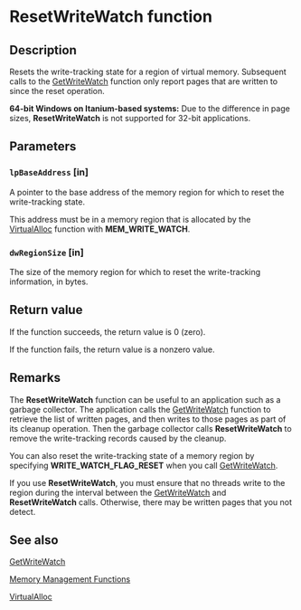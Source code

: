 # ResetWriteWatch function

## Description

Resets the
write-tracking state for a region of virtual memory. Subsequent calls to the
[GetWriteWatch](https://learn.microsoft.com/windows/desktop/api/memoryapi/nf-memoryapi-getwritewatch) function only report pages that are written to since the reset operation.

**64-bit Windows on Itanium-based systems:** Due to the difference in page sizes, **ResetWriteWatch**
is not supported for 32-bit applications.

## Parameters

### `lpBaseAddress` [in]

A pointer to the base address of the memory region for which to reset the write-tracking state.

This address
must be in a memory region that is allocated by the
[VirtualAlloc](https://learn.microsoft.com/windows/desktop/api/memoryapi/nf-memoryapi-virtualalloc) function with **MEM_WRITE_WATCH**.

### `dwRegionSize` [in]

The size of the memory region for which to reset the write-tracking information, in bytes.

## Return value

If the function succeeds, the return value is 0 (zero).

If the function fails, the return value is a nonzero value.

## Remarks

The **ResetWriteWatch** function can be useful to an
application such as a garbage collector. The application calls the
[GetWriteWatch](https://learn.microsoft.com/windows/desktop/api/memoryapi/nf-memoryapi-getwritewatch) function to retrieve the list of written
pages, and then writes to those pages as part of its cleanup operation. Then the garbage collector calls
**ResetWriteWatch** to remove the write-tracking records
caused by the cleanup.

You can also reset the write-tracking state of a memory region by specifying **WRITE_WATCH_FLAG_RESET** when you
call [GetWriteWatch](https://learn.microsoft.com/windows/desktop/api/memoryapi/nf-memoryapi-getwritewatch).

If you use **ResetWriteWatch**, you must ensure that
no threads write to the region during the interval between the
[GetWriteWatch](https://learn.microsoft.com/windows/desktop/api/memoryapi/nf-memoryapi-getwritewatch) and
**ResetWriteWatch** calls. Otherwise, there may be written
pages that you not detect.

## See also

[GetWriteWatch](https://learn.microsoft.com/windows/desktop/api/memoryapi/nf-memoryapi-getwritewatch)

[Memory Management Functions](https://learn.microsoft.com/windows/desktop/Memory/memory-management-functions)

[VirtualAlloc](https://learn.microsoft.com/windows/desktop/api/memoryapi/nf-memoryapi-virtualalloc)